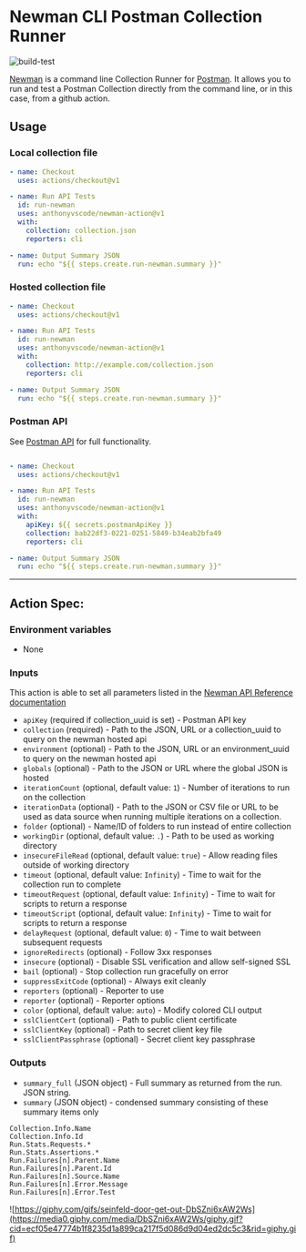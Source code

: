 # Newman CLI Postman Collection Runner

![build-test](https://github.com/anthonyvscode/newman-action/workflows/build-test/badge.svg)

[Newman](https://learning.postman.com/docs/postman/collection-runs/command-line-integration-with-newman/) is a command line Collection Runner for [Postman](https://www.postman.com/). It allows you to run and test a Postman Collection directly from the command line, or in this case, from a github action.

## Usage

### Local collection file

```yaml
- name: Checkout
  uses: actions/checkout@v1

- name: Run API Tests
  id: run-newman
  uses: anthonyvscode/newman-action@v1
  with:
    collection: collection.json
    reporters: cli

- name: Output Summary JSON
  run: echo "${{ steps.create.run-newman.summary }}"
```

### Hosted collection file

```yaml
- name: Checkout
  uses: actions/checkout@v1

- name: Run API Tests
  id: run-newman
  uses: anthonyvscode/newman-action@v1
  with:
    collection: http://example.com/collection.json
    reporters: cli

- name: Output Summary JSON
  run: echo "${{ steps.create.run-newman.summary }}"
```

### Postman API

See [Postman API](https://docs.api.getpostman.com/?version=latest) for full functionality.

```yaml

- name: Checkout
  uses: actions/checkout@v1

- name: Run API Tests
  id: run-newman
  uses: anthonyvscode/newman-action@v1
  with:
    apiKey: ${{ secrets.postmanApiKey }}
    collection: bab22df3-0221-0251-5849-b34eab2bfa49
    reporters: cli

- name: Output Summary JSON
  run: echo "${{ steps.create.run-newman.summary }}"
```

----
## Action Spec:

### Environment variables
- None

### Inputs

This action is able to set all parameters listed in the [Newman API Reference documentation](https://www.npmjs.com/package/newman#api-reference)

- `apiKey` (required if collection_uuid is set) - Postman API key
- `collection` (required) - Path to the JSON, URL or a collection_uuid to query on the newman hosted api
- `environment` (optional) - Path to the JSON, URL or an environment_uuid to query on the newman hosted api
- `globals` (optional) - Path to the JSON or URL where the global JSON is hosted
- `iterationCount` (optional, default value: `1`) - Number of iterations to run on the collection
- `iterationData` (optional) - Path to the JSON or CSV file or URL to be used as data source when running multiple iterations on a collection.
- `folder` (optional) - Name/ID of folders to run instead of entire collection
- `workingDir` (optional, default value: `.`) - Path to be used as working directory
- `insecureFileRead` (optional, default value: `true`) - Allow reading files outside of working directory
- `timeout` (optional, default value: `Infinity`) - Time to wait for the collection run to complete
- `timeoutRequest` (optional, default value: `Infinity`) - Time to wait for scripts to return a response
- `timeoutScript` (optional, default value: `Infinity`) - Time to wait for scripts to return a response
- `delayRequest` (optional, default value: `0`) - Time to wait between subsequent requests
- `ignoreRedirects` (optional) - Follow 3xx responses
- `insecure` (optional) - Disable SSL verification and allow self-signed SSL
- `bail` (optional) - Stop collection run gracefully on error
- `suppressExitCode` (optional) - Always exit cleanly
- `reporters` (optional) - Reporter to use
- `reporter` (optional) - Reporter options
- `color` (optional, default value: `auto`) - Modify colored CLI output
- `sslClientCert` (optional) - Path to public client certificate
- `sslClientKey` (optional) - Path to secret client key file
- `sslClientPassphrase` (optional) - Secret client key passphrase

### Outputs

- `summary_full` (JSON object) - Full summary as returned from the run. JSON string.
- `summary` (JSON object) - condensed summary consisting of these summary items only

```
Collection.Info.Name
Collection.Info.Id
Run.Stats.Requests.*
Run.Stats.Assertions.*
Run.Failures[n].Parent.Name
Run.Failures[n].Parent.Id
Run.Failures[n].Source.Name
Run.Failures[n].Error.Message
Run.Failures[n].Error.Test
```

![https://giphy.com/gifs/seinfeld-door-get-out-DbSZni6xAW2Ws](https://media0.giphy.com/media/DbSZni6xAW2Ws/giphy.gif?cid=ecf05e47774b1f8235d1a899ca217f5d086d9d04ed2dc5c3&rid=giphy.gif)